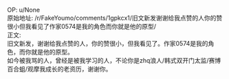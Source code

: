 
OP: u/None  
原始地址: /r/FakeYoumo/comments/1gpkcx1/旧文新发谢谢给我点赞的人你的赞很小但我看见了作家0574是我的角色而你就是他的原型/  
正文:  
旧文新发，谢谢给我点赞的人，你的赞很小，但我看见了。作家0574是我的角色，而你就是他的原型。  
如今被我骂的人，曾经是被我学习的人，不论你是zhq浪人/韩式双开门太监/赛博百合蛆/观摩我成长的老资历，谢谢你。  
